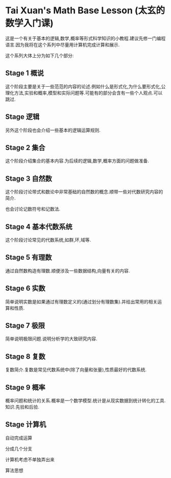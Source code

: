 # Tai Xuan's Math Base Lesson (太玄的数学入门课)

这是一个有关于基本的逻辑,数学,概率等形式科学知识的小教程.建议先修一门编程语言.因为我将在这个系列中尽量用计算机完成计算和展示.

这个系列大体上分为如下几个部分:

## Stage 1 概说

这个阶段主要是关于一些范范的内容的论述.例如什么是形式化,为什么要形式化,公理化方法,实验和概率,模型和实际问题等.可能有的部分会含有一些个人观点.可以跳过.

## Stage  逻辑

另外这个阶段也会介绍一些基本的逻辑运算规则.

## Stage 2 集合

这个阶段介绍集合的基本内容.为后续的逻辑,数学,概率方面的问题做准备.

## Stage 3 自然数

这个阶段讨论带式和数论中非常基础的自然数的概念.顺带一些对代数研究内容的简介.

也会讨论记数符号和记数法.

## Stage 4 基本代数系统

这个阶段讨论常见的代数系统,如群,环,域等.

## Stage 5 有理数

通过自然数构造有理数.顺便涉及一些数据结构,向量有关的内容.

## Stage 6 实数

简单说明实数是如果通过有理数定义的(通过划分有理数集).并给出常用的相关运算和性质.

## Stage 7 极限

简单说明极限问题.说明分析学的大致研究内容.

## Stage 8 复数

复数简介.复数是常见代数系统中(除了向量和张量),性质最好的代数系统.

## Stage 9 概率

概率问题和统计的关系.概率是一个数学模型.统计是从现实数据到统计转化的工具.知识.先验和后验.

## Stage 计算机

自动完成运算

分成几个分支

计算机考虑不单独弄出来

算法思想
